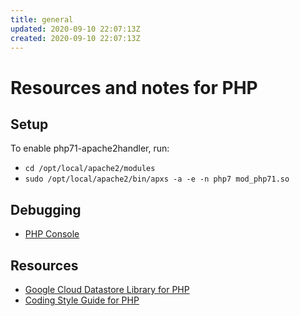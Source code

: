 ```yaml
---
title: general
updated: 2020-09-10 22:07:13Z
created: 2020-09-10 22:07:13Z
---
```


# Resources and notes for PHP

## Setup 
To enable php71-apache2handler, run:
* `cd /opt/local/apache2/modules`
* `sudo /opt/local/apache2/bin/apxs -a -e -n php7 mod_php71.so`

## Debugging
* [PHP Console](http://consle.com/instance/examples/)

## Resources
* [Google Cloud Datastore Library for PHP](https://github.com/tomwalder/php-gds)
* [Coding Style Guide for PHP](http://www.php-fig.org/psr/psr-2/)
